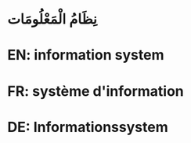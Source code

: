 # نِظَامُ الْمَعْلُومَات

# EN: information system

# FR: système d'information

# DE: Informationssystem
